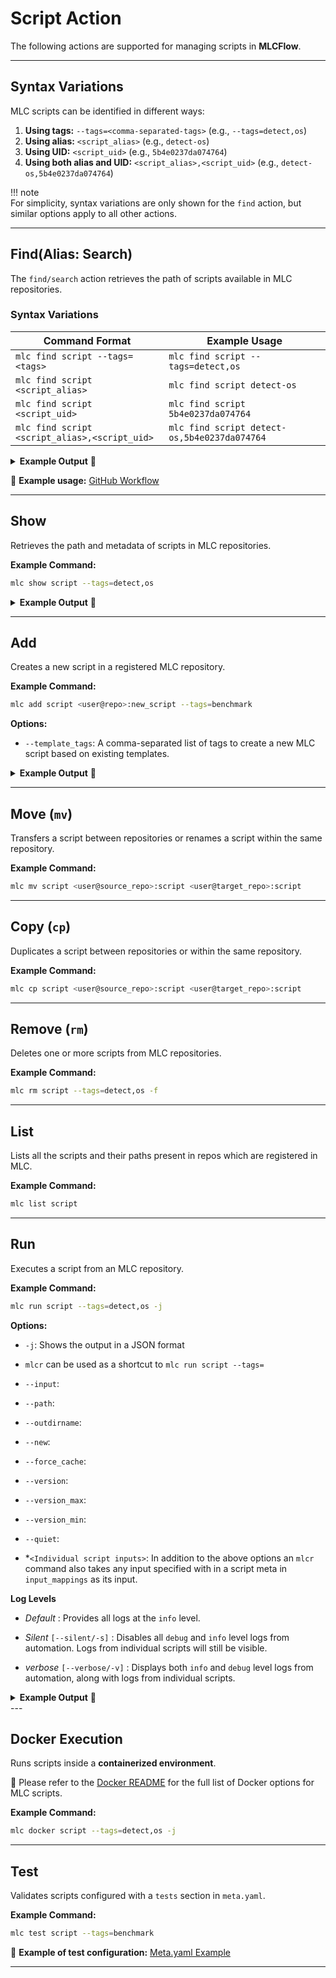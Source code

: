 # **Script Action**  

The following actions are supported for managing scripts in **MLCFlow**.  

---

## **Syntax Variations**  

MLC scripts can be identified in different ways:  

1. **Using tags:** `--tags=<comma-separated-tags>` (e.g., `--tags=detect,os`)  
2. **Using alias:** `<script_alias>` (e.g., `detect-os`)  
3. **Using UID:** `<script_uid>` (e.g., `5b4e0237da074764`)  
4. **Using both alias and UID:** `<script_alias>,<script_uid>` (e.g., `detect-os,5b4e0237da074764`)  

!!! note  
    For simplicity, syntax variations are only shown for the `find` action, but similar options apply to all other actions.  

---

## **Find(Alias: Search)**  

The `find/search` action retrieves the path of scripts available in MLC repositories.  

### **Syntax Variations**  

| Command Format | Example Usage |
|---------------|--------------|
| `mlc find script --tags=<tags>` | `mlc find script --tags=detect,os` |
| `mlc find script <script_alias>` | `mlc find script detect-os` |
| `mlc find script <script_uid>` | `mlc find script 5b4e0237da074764` |
| `mlc find script <script_alias>,<script_uid>` | `mlc find script detect-os,5b4e0237da074764` |

<details>
  <summary><strong>Example Output</strong> 📌</summary>

  ```bash
  arjun@intel-spr-i9:~$ mlc find script --tags=detect,os -j
  [2025-02-14 02:55:12,999 main.py:1686 INFO] - Item path: /home/arjun/MLC/repos/gateoverflow@mlperf-automations/script/detect-os
  ```
</details>  

🔹 **Example usage:** [GitHub Workflow](https://github.com/mlcommons/mlcflow/blob/d0269b47021d709e0ffa7fe0db8c79635bfd9dff/.github/workflows/test-mlc-core-actions.yaml)  

---

## **Show**  

Retrieves the path and metadata of scripts in MLC repositories.  

**Example Command:**  
```bash
mlc show script --tags=detect,os
```

<details>
  <summary><strong>Example Output</strong> 📌</summary>

  ```bash
  arjun@intel-spr-i9:~$ mlc show script --tags=detect,os
  [2025-02-14 02:56:16,604 main.py:1404 INFO] - Showing script with tags: detect,os
  Location: /home/arjun/MLC/repos/gateoverflow@mlperf-automations/script/detect-os:
  Main Script Meta:
      uid: 863735b7db8c44fc
      alias: detect-os
      tags: ['detect-os', 'detect', 'os', 'info']
      new_env_keys: ['MLC_HOST_OS_*', '+MLC_HOST_OS_*', 'MLC_HOST_PLATFORM_*', 'MLC_HOST_PYTHON_*', 'MLC_HOST_SYSTEM_NAME', 'MLC_RUN_STATE_DOCKER', '+PATH']
      new_state_keys: ['os_uname_*']
  ......................................................
  For full script meta, see meta file at /home/arjun/MLC/repos/gateoverflow@mlperf-automations/script/detect-os/meta.yaml
  ```
</details>  

---

## **Add**  

Creates a new script in a registered MLC repository.  

**Example Command:**  
```bash
mlc add script <user@repo>:new_script --tags=benchmark
```

**Options:**  
- `--template_tags`: A comma-separated list of tags to create a new MLC script based on existing templates.  

<details>
  <summary><strong>Example Output</strong> 📌</summary>

  ```bash
  arjun@intel-spr-i9:~$ mlc add script gateoverflow@mlperf-automations --tags=benchmark --template_tags=app,mlperf,inference
  More than one script found for None:
  1. /home/arjun/MLC/repos/gateoverflow@mlperf-automations/script/app-mlperf-inference-mlcommons-python
  2. /home/arjun/MLC/repos/gateoverflow@mlperf-automations/script/app-mlperf-inference-ctuning-cpp-tflite
  3. /home/arjun/MLC/repos/gateoverflow@mlperf-automations/script/app-mlperf-inference
  4. /home/arjun/MLC/repos/gateoverflow@mlperf-automations/script/app-mlperf-inference-mlcommons-cpp
  Select the correct one (enter number, default=1): 1
  [2025-02-14 02:58:33,453 main.py:664 INFO] - Folder successfully copied from /home/arjun/MLC/repos/gateoverflow@mlperf-automations/script/app-mlperf-inference-mlcommons-python to /home/arjun/MLC/repos/gateoverflow@mlperf-automations/script/gateoverflow@mlperf-automations
  ```
</details>  

---

## **Move (`mv`)**  

Transfers a script between repositories or renames a script within the same repository.  

**Example Command:**  
```bash
mlc mv script <user@source_repo>:script <user@target_repo>:script
```

---

## **Copy (`cp`)**  

Duplicates a script between repositories or within the same repository.  

**Example Command:**  
```bash
mlc cp script <user@source_repo>:script <user@target_repo>:script
```

---

## **Remove (`rm`)**  

Deletes one or more scripts from MLC repositories.  

**Example Command:**  
```bash
mlc rm script --tags=detect,os -f
```

---

## **List**  

Lists all the scripts and their paths present in repos which are registered in MLC.

**Example Command:**  
```bash
mlc list script
```

---

## **Run**  

Executes a script from an MLC repository.  

**Example Command:**  
```bash
mlc run script --tags=detect,os -j
```

**Options:**  

- `-j`: Shows the output in a JSON format

- `mlcr` can be used as a shortcut to `mlc run script --tags=`

- `--input`:

- `--path`:

- `--outdirname`:

- `--new`:

- `--force_cache`:

- `--version`:

- `--version_max`:

- `--version_min`:

- `--quiet`:

- *`<Individual script inputs>`: In addition to the above options an `mlcr` command also takes any input specified with in a script meta in `input_mappings` as its input.

**Log Levels**

- *Default*  : Provides all logs at the `info` level.

- *Silent* `[--silent/-s]`  : Disables all `debug` and `info` level logs from automation. Logs from individual scripts will still be visible.

- *verbose* `[--verbose/-v]` : Displays both `info` and `debug` level logs from automation, along with logs from individual scripts.

<details>
  <summary><strong>Example Output</strong> 📌</summary>
```
arjun@arjun-spr:~$ mlcr detect,os -j
[2025-02-16 03:30:40,702 module.py:560 INFO] - * mlcr detect,os
[2025-02-16 03:30:40,704 module.py:5334 INFO] -        ! cd /home/arjun
[2025-02-16 03:30:40,704 module.py:5335 INFO] -        ! call /home/arjun/MLC/repos/gateoverflow@mlperf-automations/script/detect-os/run.sh from tmp-run.sh
[2025-02-16 03:30:40,740 module.py:5481 INFO] -        ! call "postprocess" from /home/arjun/MLC/repos/gateoverflow@mlperf-automations/script/detect-os/customize.py
[2025-02-16 03:30:40,749 module.py:2181 INFO] - {
  "return": 0,
  "env": {
    "MLC_HOST_OS_TYPE": "linux",
    "MLC_HOST_OS_BITS": "64",
    "MLC_HOST_OS_FLAVOR": "ubuntu",
    "MLC_HOST_OS_FLAVOR_LIKE": "debian",
    "MLC_HOST_OS_VERSION": "24.04",
    "MLC_HOST_OS_KERNEL_VERSION": "6.8.0-52-generic",
    "MLC_HOST_OS_GLIBC_VERSION": "2.39",
    "MLC_HOST_OS_MACHINE": "x86_64",
    "MLC_HOST_OS_PACKAGE_MANAGER": "apt",
    "MLC_HOST_OS_PACKAGE_MANAGER_INSTALL_CMD": "DEBIAN_FRONTEND=noninteractive apt-get install -y",
    "MLC_HOST_OS_PACKAGE_MANAGER_UPDATE_CMD": "apt-get update -y",
    "+MLC_HOST_OS_DEFAULT_LIBRARY_PATH": [
      "/usr/local/lib/x86_64-linux-gnu",
      "/lib/x86_64-linux-gnu",
      "/usr/lib/x86_64-linux-gnu",
      "/usr/lib/x86_64-linux-gnu64",
      "/usr/local/lib64",
      "/lib64",
      "/usr/lib64",
      "/usr/local/lib",
      "/lib",
      "/usr/lib",
      "/usr/x86_64-linux-gnu/lib64",
      "/usr/x86_64-linux-gnu/lib"
    ],
    "MLC_HOST_PLATFORM_FLAVOR": "x86_64",
    "MLC_HOST_PYTHON_BITS": "64",
    "MLC_HOST_SYSTEM_NAME": "arjun-spr"
  },
  "new_env": {
    "MLC_HOST_OS_TYPE": "linux",
    "MLC_HOST_OS_BITS": "64",
    "MLC_HOST_OS_FLAVOR": "ubuntu",
    "MLC_HOST_OS_FLAVOR_LIKE": "debian",
    "MLC_HOST_OS_VERSION": "24.04",
    "MLC_HOST_OS_KERNEL_VERSION": "6.8.0-52-generic",
    "MLC_HOST_OS_GLIBC_VERSION": "2.39",
    "MLC_HOST_OS_MACHINE": "x86_64",
    "MLC_HOST_OS_PACKAGE_MANAGER": "apt",
    "MLC_HOST_OS_PACKAGE_MANAGER_INSTALL_CMD": "DEBIAN_FRONTEND=noninteractive apt-get install -y",
    "MLC_HOST_OS_PACKAGE_MANAGER_UPDATE_CMD": "apt-get update -y",
    "+MLC_HOST_OS_DEFAULT_LIBRARY_PATH": [
      "/usr/local/lib/x86_64-linux-gnu",
      "/lib/x86_64-linux-gnu",
      "/usr/lib/x86_64-linux-gnu",
      "/usr/lib/x86_64-linux-gnu64",
      "/usr/local/lib64",
      "/lib64",
      "/usr/lib64",
      "/usr/local/lib",
      "/lib",
      "/usr/lib",
      "/usr/x86_64-linux-gnu/lib64",
      "/usr/x86_64-linux-gnu/lib"
    ],
    "MLC_HOST_PLATFORM_FLAVOR": "x86_64",
    "MLC_HOST_PYTHON_BITS": "64",
    "MLC_HOST_SYSTEM_NAME": "arjun-spr"
  },
  "state": {
    "os_uname_machine": "x86_64",
    "os_uname_all": "Linux arjun-spr 6.8.0-52-generic #53-Ubuntu SMP PREEMPT_DYNAMIC Sat Jan 11 00:06:25 UTC 2025 x86_64 x86_64 x86_64 GNU/Linux"
  },
  "new_state": {
    "os_uname_machine": "x86_64",
    "os_uname_all": "Linux arjun-spr 6.8.0-52-generic #53-Ubuntu SMP PREEMPT_DYNAMIC Sat Jan 11 00:06:25 UTC 2025 x86_64 x86_64 x86_64 GNU/Linux"
  },
  "deps": []
}
```

</details>
---

## **Docker Execution**  

Runs scripts inside a **containerized environment**.  

📌 Please refer to the [Docker README](#) for the full list of Docker options for MLC scripts.  

**Example Command:**  
```bash
mlc docker script --tags=detect,os -j
```

---

## **Test**  

Validates scripts configured with a `tests` section in `meta.yaml`.  

**Example Command:**  
```bash
mlc test script --tags=benchmark
```

🔹 **Example of test configuration:** [Meta.yaml Example](https://github.com/mlcommons/mlperf-automations/blob/0e647d7126e610d010a21dbfccca097febe80af9/script/get-generic-sys-util/meta.yaml#L24)  

---
